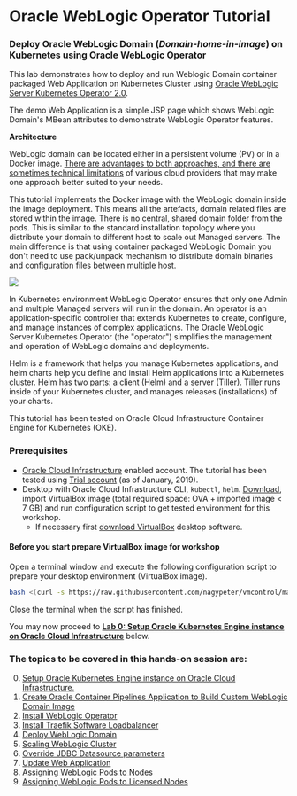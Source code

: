 # Oracle WebLogic Operator Tutorial #

### Deploy Oracle WebLogic Domain (*Domain-home-in-image*) on Kubernetes using Oracle WebLogic Operator  ###

This lab demonstrates how to deploy and run Weblogic Domain container packaged Web Application on Kubernetes Cluster using [Oracle WebLogic Server Kubernetes Operator 2.0](https://github.com/oracle/weblogic-kubernetes-operator).

The demo Web Application is a simple JSP page which shows WebLogic Domain's MBean attributes to demonstrate WebLogic Operator features.

**Architecture**

WebLogic domain can be located either in a persistent volume (PV) or in a Docker image. [There are advantages to both approaches, and there are sometimes technical limitations](https://github.com/oracle/weblogic-kubernetes-operator/blob/2.0/site/domains.md#create-and-manage-weblogic-domains) of various cloud providers that may make one approach better suited to your needs.

This tutorial implements the Docker image with the WebLogic domain inside the image deployment. This means all the artefacts, domain related files are stored within the image. There is no central, shared domain folder from the pods. This is similar to the standard installation topology where you distribute your domain to different host to scale out Managed servers. The main difference is that using container packaged WebLogic Domain you don't need to use pack/unpack mechanism to distribute domain binaries and configuration files between multiple host.

![](images/wlsonk8s.domain-home-in-image.png)

In Kubernetes environment WebLogic Operator ensures that only one Admin and multiple Managed servers will run in the domain. An operator is an application-specific controller that extends Kubernetes to create, configure, and manage instances of complex applications. The Oracle WebLogic Server Kubernetes Operator (the "operator") simplifies the management and operation of WebLogic domains and deployments.

Helm is a framework that helps you manage Kubernetes applications, and helm charts help you define and install Helm applications into a Kubernetes cluster. Helm has two parts: a client (Helm) and a server (Tiller). Tiller runs inside of your Kubernetes cluster, and manages releases (installations) of your charts.

This tutorial has been tested on Oracle Cloud Infrastructure Container Engine for Kubernetes (OKE).

### Prerequisites ###

- [Oracle Cloud Infrastructure](https://cloud.oracle.com/en_US/cloud-infrastructure) enabled account. The tutorial has been tested using [Trial account](https://myservices.us.oraclecloud.com/mycloud/signup) (as of January, 2019).
- Desktop with Oracle Cloud Infrastructure CLI, `kubectl`, `helm`. [Download](https://drive.google.com/file/d/140JW-H5zzh0P709W-hdUPcbw_HZy2XcX), import VirtualBox image (total required space: OVA + imported image < 7 GB) and run configuration script to get tested environment for this workshop.
  - If necessary first [download VirtualBox](https://www.virtualbox.org/wiki/Downloads) desktop software.

#### Before you start prepare VirtualBox image for workshop ####

Open a terminal window and execute the following configuration script to prepare your desktop environment (VirtualBox image).
```bash
bash <(curl -s https://raw.githubusercontent.com/nagypeter/vmcontrol/master/setup-operator-workshop.sh)
```
Close the terminal when the script has finished.

You may now proceed to **[Lab 0: Setup Oracle Kubernetes Engine instance on Oracle Cloud Infrastructure](setup.oke.md)** below.

### The topics to be covered in this hands-on session are: ###

0. [Setup Oracle Kubernetes Engine instance on Oracle Cloud Infrastructure.](setup.oke.md)
1. [Create Oracle Container Pipelines Application to Build Custom WebLogic Domain Image](build.weblogic.image.pipeline.md)
2. [Install WebLogic Operator](install.operator.md)
3. [Install Traefik Software Loadbalancer](install.traefik.md)
4. [Deploy WebLogic Domain](deploy.weblogic.md)
5. [Scaling WebLogic Cluster](scale.weblogic.md)
6. [Override JDBC Datasource parameters](override.jdbc.md)
7. [Update Web Application](update.application.md)
8. [Assigning WebLogic Pods to Nodes](node.selector.md)
9. [Assigning WebLogic Pods to Licensed Nodes](node.selector.license.md)
